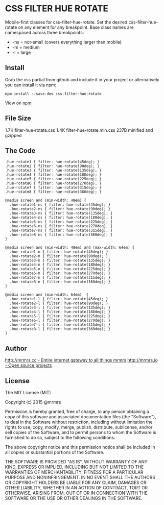 # CSS FILTER HUE ROTATE

  Mobile-first classes for css-filter-hue-rotate.
  Set the desired css-filter-hue-rotate on any element for any breakpoint.
  Base class names are namespaced across three breakpoints:

*  -ns = not-small (covers everything larger than mobile)
*  -m  = medium
*  -l  = large

## Install
Grab the css partial from github and include it in your project or alternatively
you can install it via npm:
```
npm install --save-dev css-filter-hue-rotate
```
View on [npm](https://www.npmjs.org/package/css-filter-hue-rotate)


## File Size

1.7K filter-hue-rotate.css
1.4K filter-hue-rotate.min.css
237B minified and gzipped

## The Code
```
.hue-rotate1 { filter: hue-rotate(45deg); }
.hue-rotate2 { filter: hue-rotate(90deg); }
.hue-rotate3 { filter: hue-rotate(135deg); }
.hue-rotate4 { filter: hue-rotate(180deg); }
.hue-rotate5 { filter: hue-rotate(225deg); }
.hue-rotate6 { filter: hue-rotate(270deg); }
.hue-rotate7 { filter: hue-rotate(315deg); }
.hue-rotate8 { filter: hue-rotate(360deg); }

@media screen and (min-width: 48em) {
  .hue-rotate1-ns { filter: hue-rotate(45deg); }
  .hue-rotate2-ns { filter: hue-rotate(90deg); }
  .hue-rotate3-ns { filter: hue-rotate(135deg); }
  .hue-rotate4-ns { filter: hue-rotate(180deg); }
  .hue-rotate5-ns { filter: hue-rotate(225deg); }
  .hue-rotate6-ns { filter: hue-rotate(270deg); }
  .hue-rotate7-ns { filter: hue-rotate(315deg); }
  .hue-rotate8-ns { filter: hue-rotate(360deg); }
}

@media screen and (min-width: 48em) and (max-width: 64em) {
  .hue-rotate1-m { filter: hue-rotate(45deg); }
  .hue-rotate2-m { filter: hue-rotate(90deg); }
  .hue-rotate3-m { filter: hue-rotate(135deg); }
  .hue-rotate4-m { filter: hue-rotate(180deg); }
  .hue-rotate5-m { filter: hue-rotate(225deg); }
  .hue-rotate6-m { filter: hue-rotate(270deg); }
  .hue-rotate7-m { filter: hue-rotate(315deg); }
  .hue-rotate8-m { filter: hue-rotate(360deg); }
}

@media screen and (min-width: 64em)  {
  .hue-rotate1-l { filter: hue-rotate(45deg); }
  .hue-rotate2-l { filter: hue-rotate(90deg); }
  .hue-rotate3-l { filter: hue-rotate(135deg); }
  .hue-rotate4-l { filter: hue-rotate(180deg); }
  .hue-rotate5-l { filter: hue-rotate(225deg); }
  .hue-rotate6-l { filter: hue-rotate(270deg); }
  .hue-rotate7-l { filter: hue-rotate(315deg); }
  .hue-rotate8-l { filter: hue-rotate(360deg); }
}

```

## Author

[http://mrmrs.cc - Entire internet gateway to all things mrmrs](http://mrmrs.cc)
[http://mrmrs.io - Open source projects](http://mrmrs.io)

## License

The MIT License (MIT)

Copyright (c) 2015 @mrmrs

Permission is hereby granted, free of charge, to any person obtaining a copy
of this software and associated documentation files (the "Software"), to deal
in the Software without restriction, including without limitation the rights
to use, copy, modify, merge, publish, distribute, sublicense, and/or sell
copies of the Software, and to permit persons to whom the Software is
furnished to do so, subject to the following conditions:

The above copyright notice and this permission notice shall be included in
all copies or substantial portions of the Software.

THE SOFTWARE IS PROVIDED "AS IS", WITHOUT WARRANTY OF ANY KIND, EXPRESS OR
IMPLIED, INCLUDING BUT NOT LIMITED TO THE WARRANTIES OF MERCHANTABILITY,
FITNESS FOR A PARTICULAR PURPOSE AND NONINFRINGEMENT. IN NO EVENT SHALL THE
AUTHORS OR COPYRIGHT HOLDERS BE LIABLE FOR ANY CLAIM, DAMAGES OR OTHER
LIABILITY, WHETHER IN AN ACTION OF CONTRACT, TORT OR OTHERWISE, ARISING FROM,
OUT OF OR IN CONNECTION WITH THE SOFTWARE OR THE USE OR OTHER DEALINGS IN
THE SOFTWARE.

